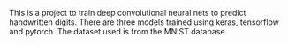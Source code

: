 This is a project to train deep convolutional neural nets to predict handwritten digits.
There are three models trained using keras, tensorflow and pytorch.
The dataset used is from the MNIST database.
